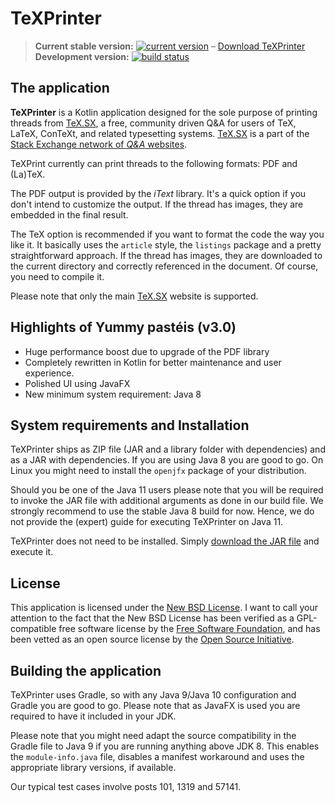 # TeXPrinter

> **Current stable version:**
> [![current version](https://img.shields.io/badge/dynamic/json.svg?style=for-the-badge&color=lightgray&label=Yummy%20pastéis&query=%24.0.name&url=https%3A%2F%2Fgitlab.com%2Fapi%2Fv4%2Fprojects%2F6431709%2Frepository%2Ftags)](https://gitlab.com/islandoftex/texprinter/tags) – [Download TeXPrinter](https://gitlab.com/islandoftex/texprinter/tags)  
> **Development version:** [![build status](https://img.shields.io/gitlab/pipeline/islandoftex/texprinter.svg?style=for-the-badge)](https://gitlab.com/islandoftex/texprinter/commits/master)

## The application

**TeXPrinter** is a Kotlin application designed for the sole purpose of printing threads from 
[TeX.SX](http://tex.stackexchange.com/), a free, community driven Q&A for users of TeX, LaTeX, 
ConTeXt, and related typesetting systems. [TeX.SX](http://tex.stackexchange.com/) is a part of
the [Stack Exchange network of _Q&A_ websites](http://stackexchange.com/sites).

TeXPrint currently can print threads to the following formats: PDF and (La)TeX.

The PDF output is provided by the _iText_ library. It's a quick option if you don't intend to 
customize the output. If the thread has images, they are embedded in the final result.

The TeX option is recommended if you want to format the code the way you like it. It basically uses
the `article` style, the `listings` package and a pretty straightforward approach. If the thread
has images, they are downloaded to the current directory and correctly referenced in the document.
Of course, you need to compile it.

Please note that only the main [TeX.SX](http://tex.stackexchange.com/) website is supported.

## Highlights of Yummy pastéis (v3.0)

* Huge performance boost due to upgrade of the PDF library
* Completely rewritten in Kotlin for better maintenance and user experience.
* Polished UI using JavaFX
* New minimum system requirement: Java 8

## System requirements and Installation

TeXPrinter ships as ZIP file (JAR and a library folder with dependencies) and as a JAR with dependencies.
If you are using Java 8 you are good to go. On Linux you might need to install the `openjfx` package of
your distribution.

Should you be one of the Java 11 users please note that you will be required to invoke the JAR file with
additional arguments as done in our build file. We strongly recommend to use the stable Java 8 build for now.
Hence, we do not provide the (expert) guide for executing TeXPrinter on Java 11.

TeXPrinter does not need to be installed. Simply [download the JAR file](https://gitlab.com/islandoftex/texprinter/tags)
and execute it.

## License

This application is licensed under the [New BSD License](https://opensource.org/licenses/BSD-3-Clause).
I want to call your attention to the fact that the New BSD License has been verified as a GPL-compatible 
free software license by the [Free Software Foundation](http://www.fsf.org/), and has been vetted as an 
open source license by the [Open Source Initiative](http://www.opensource.org/).

## Building the application

TeXPrinter uses Gradle, so with any Java 9/Java 10 configuration and Gradle you are good to go.
Please note that as JavaFX is used you are required to have it included in your JDK.

Please note that you might need adapt the source compatibility in the Gradle file to Java 9 if you are
running anything above JDK 8. This enables the `module-info.java` file, disables a manifest workaround
and uses the appropriate library versions, if available.

Our typical test cases involve posts 101, 1319 and 57141.
